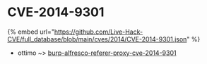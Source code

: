 # CVE-2014-9301
{% embed url="https://github.com/Live-Hack-CVE/full_database/blob/main/cves/2014/CVE-2014-9301.json" %}

* ottimo ~> [burp-alfresco-referer-proxy-cve-2014-9301](https://www.alice-snow.ru/2014/database/cve-2014-9301/burp-alfresco-referer-proxy-cve-2014-9301-ottimo)